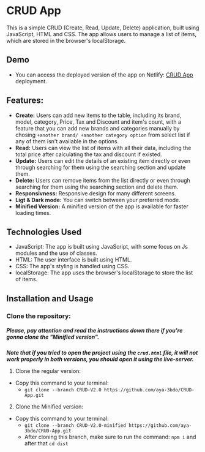 # CRUD App

This is a simple CRUD (Create, Read, Update, Delete) application, built using JavaScript, HTML and CSS. The app allows users to manage a list of items, which are stored in the browser's localStorage.

## Demo

 - You can access the deployed version of the app on Netlify: [CRUD App]() deployment.

## Features:

  -  **Create:** Users can add new items to the table, including its brand, model, category, Price, Tax and Discount and item's count,
    with a feature that you can add new brands and categories manually by chosing `+another brand/ +another category option` from select list
     if any of them isn't available in the options.
  -  **Read:** Users can view the list of items with all their data, including the total price after calculating the tax and discount if existed.
  -  **Update:** Users can edit the details of an existing item directly or even through searching for them using the searching section
       and update them.
  -  **Delete:** Users can remove items from the list directly or even through searching for them using the searching section and delete them.
  -  **Responsivness:** Responsive design for many different screens.
  -  **Ligt & Dark mode:** You can switch between your preferred mode.
  -   **Minified Version:** A minified version of the app is available for faster loading times.

## Technologies Used

   - JavaScript: The app is built using JavaScript, with some focus on Js modules and the use of classes.
   - HTML: The user interface is built using HTML.
   - CSS: The app's styling is handled using CSS.
   - localStorage: The app uses the browser's localStorage to store the list of items.

    
## Installation and Usage

 ### Clone the repository:

  ##### Please, pay attention and read the instructions down there if you're gonna clone the "Minified version".
  ***Note that if you tried to open the project using the `crud.html` file, it will not work properly in both versions, you should 
  open it using the live-server.***

1. Clone the regular version: 
  - Copy this command to your terminal:
    - `git clone --branch CRUD-V2.0 https://github.com/aya-3bdo/CRUD-App.git`

2. Clone the Minified version:
  - Copy this command to your terminal:
    - `git clone --branch CRUD-V2.0-minified https://github.com/aya-3bdo/CRUD-App.git`
    - After cloning this branch, make sure to run the command: `npm i` and after that `cd dist`
